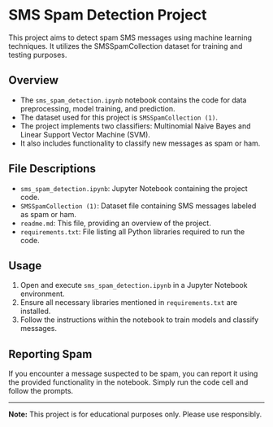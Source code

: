 # SMS Spam Detection Project

This project aims to detect spam SMS messages using machine learning techniques. It utilizes the SMSSpamCollection dataset for training and testing purposes.

## Overview

- The `sms_spam_detection.ipynb` notebook contains the code for data preprocessing, model training, and prediction.
- The dataset used for this project is `SMSSpamCollection (1)`.
- The project implements two classifiers: Multinomial Naive Bayes and Linear Support Vector Machine (SVM).
- It also includes functionality to classify new messages as spam or ham.

## File Descriptions

- `sms_spam_detection.ipynb`: Jupyter Notebook containing the project code.
- `SMSSpamCollection (1)`: Dataset file containing SMS messages labeled as spam or ham.
- `readme.md`: This file, providing an overview of the project.
- `requirements.txt`: File listing all Python libraries required to run the code.

## Usage

1. Open and execute `sms_spam_detection.ipynb` in a Jupyter Notebook environment.
2. Ensure all necessary libraries mentioned in `requirements.txt` are installed.
3. Follow the instructions within the notebook to train models and classify messages.

## Reporting Spam

If you encounter a message suspected to be spam, you can report it using the provided functionality in the notebook. Simply run the code cell and follow the prompts.

---

**Note:** This project is for educational purposes only. Please use responsibly.

